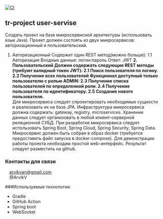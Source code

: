 [![CI](https://github.com/ArvikVan/user-service/actions/workflows/Createmain.yml/badge.svg?branch=master)](https://github.com/ArvikVan/user-service/actions/workflows/Createmain.yml)
## tr-project user-servise
Создать проект на базе микросервисной архитектуры (использовать язык
Java).
Проект должен состоять из двух микросервисов: авторизационный и
пользовательский.
1. Авторизационный
   Содержит один REST метод(можно больше):
   1.1 Авторизация
   Входные данные: логин:пароль
   Ответ: JWT
**2. Пользовательский
   Должен содержать следующие REST методы (требуют валидный токен
   JWT):
   2.1 Поиск пользователя по логину.
   2.2 Получение всех пользователей
   Функционал доступный только пользователю с ролью ADMIN:
   2.3 Получение списка пользователей по определенной роли.
   2.4 Получение пользователя по идентификатору.
   2.5 Создание нового пользователя.**
   <br>Для микросервиса следует спроектировать необходимые сущности и
   реализовать их на базе JPA. Инфраструктура микросервиса должна
   содержать: gateway, registry, microservices. Хранение данных следует
   организовать в любой клиент-серверной реляционной СУБД. При разработке
   микросервиса следует использовать Spring Boot, Spring Cloud, Spring Security,
   Spring Data. Микросервис должен быть собран в образ docker (требуется
   предоставить файл запуска в docker-compose). Для демонстрации работы
   проекта необходим простой web-интерфейс. Результат следует разместить на
   github.
### Контакты для связи<br>
<img src="https://img.icons8.com/clouds/100/000000/gmail-new.png" width="10"/> arvikvan@gmail.com<br>
<img src="https://img.icons8.com/color/100/000000/telegram-app--v2.png" width="10"/> @ArvikV

###Используемые технологии:
- Gradle
- GitHub Action
- Spring boot
- WebSocket


